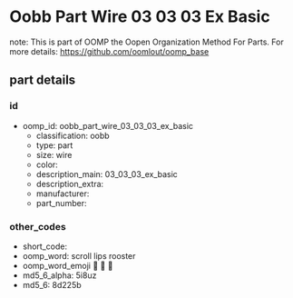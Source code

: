 # Oobb Part Wire 03 03 03 Ex Basic  

note: This is part of OOMP the Oopen Organization Method For Parts. For more details: https://github.com/oomlout/oomp_base

##  part details





### id
* oomp_id: oobb_part_wire_03_03_03_ex_basic
  * classification: oobb
  * type: part
  * size: wire
  * color: 
  * description_main: 03_03_03_ex_basic
  * description_extra: 
  * manufacturer: 
  * part_number: 

### other_codes
* short_code: 
* oomp_word: scroll lips rooster
* oomp_word_emoji :scroll: :lips: :rooster:
* md5_6_alpha: 5i8uz
* md5_6: 8d225b